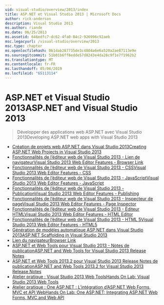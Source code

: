 ```yaml
---
uid: visual-studio/overview/2013/index
title: ASP.NET et Visual Studio 2013 | Microsoft Docs
author: rick-anderson
description: Visual Studio 2013
ms.author: riande
ms.date: 06/25/2013
ms.assetid: 646edfc7-dc62-4fa0-84c2-926996c92aeb
msc.legacyurl: /visual-studio/overview/2013
msc.type: chapter
ms.openlocfilehash: 0b1dab287735de3c4804a6e6a520a2ae87113e9e
ms.sourcegitcommit: 51b01b6ff8edde57d8243e4da28c9f1e7f1962b2
ms.translationtype: MT
ms.contentlocale: fr-FR
ms.lasthandoff: 05/06/2019
ms.locfileid: "65113114"
---
```

# <a name="aspnet-and-visual-studio-2013"></a><span data-ttu-id="667fa-103">ASP.NET et Visual Studio 2013</span><span class="sxs-lookup"><span data-stu-id="667fa-103">ASP.NET and Visual Studio 2013</span></span>

> <span data-ttu-id="667fa-104">Développer des applications web ASP.NET avec Visual Studio 2013</span><span class="sxs-lookup"><span data-stu-id="667fa-104">Developing ASP.NET web apps with Visual Studio 2013</span></span>

- [<span data-ttu-id="667fa-105">Création de projets web ASP.NET dans Visual Studio 2013</span><span class="sxs-lookup"><span data-stu-id="667fa-105">Creating ASP.NET Web Projects in Visual Studio 2013</span></span>](creating-web-projects-in-visual-studio.md)
- [<span data-ttu-id="667fa-106">Fonctionnalités de l’éditeur web de Visual Studio 2013 - Lien de navigateur</span><span class="sxs-lookup"><span data-stu-id="667fa-106">Visual Studio 2013 Web Editor Features - Browser Link</span></span>](visual-studio-2013-web-editor-features-browser-link.md)
- [<span data-ttu-id="667fa-107">Fonctionnalités de l’éditeur web de Visual Studio 2013 - CSS</span><span class="sxs-lookup"><span data-stu-id="667fa-107">Visual Studio 2013 Web Editor Features - CSS</span></span>](visual-studio-2013-web-editor-features-css.md)
- [<span data-ttu-id="667fa-108">Fonctionnalités de l’éditeur web de Visual Studio 2013 - JavaScript</span><span class="sxs-lookup"><span data-stu-id="667fa-108">Visual Studio 2013 Web Editor Features - JavaScript</span></span>](visual-studio-2013-web-editor-features-javascript.md)
- [<span data-ttu-id="667fa-109">Fonctionnalités de l’éditeur web de Visual Studio 2013 - Publication</span><span class="sxs-lookup"><span data-stu-id="667fa-109">Visual Studio 2013 Web Editor Features - Publishing</span></span>](visual-studio-2013-web-editor-features-publishing.md)
- [<span data-ttu-id="667fa-110">Fonctionnalités de l’éditeur web de Visual Studio 2013 - Inspecteur de page</span><span class="sxs-lookup"><span data-stu-id="667fa-110">Visual Studio 2013 Web Editor Features - Page Inspector</span></span>](visual-studio-2013-web-editor-features-page-inspector.md)
- [<span data-ttu-id="667fa-111">Fonctionnalités de l’éditeur web de Visual Studio 2013 - Éditeur HTML</span><span class="sxs-lookup"><span data-stu-id="667fa-111">Visual Studio 2013 Web Editor Features - HTML Editor</span></span>](visual-studio-2013-web-editor-features-html-editor.md)
- [<span data-ttu-id="667fa-112">Fonctionnalités de l’éditeur web de Visual Studio 2013 - HTML 5</span><span class="sxs-lookup"><span data-stu-id="667fa-112">Visual Studio 2013 Web Editor Features - HTML5</span></span>](visual-studio-2013-web-editor-features-html5.md)
- [<span data-ttu-id="667fa-113">Génération de modèles automatique ASP.NET dans Visual Studio 2013</span><span class="sxs-lookup"><span data-stu-id="667fa-113">ASP.NET Scaffolding in Visual Studio 2013</span></span>](aspnet-scaffolding-overview.md)
- [<span data-ttu-id="667fa-114">Lien du navigateur</span><span class="sxs-lookup"><span data-stu-id="667fa-114">Browser Link</span></span>](using-browser-link.md)
- [<span data-ttu-id="667fa-115">ASP.NET et Web Tools pour Visual Studio 2013 - Notes de publication</span><span class="sxs-lookup"><span data-stu-id="667fa-115">ASP.NET and Web Tools for Visual Studio 2013 Release Notes</span></span>](release-notes.md)
- [<span data-ttu-id="667fa-116">ASP.NET et Web Tools 2013.2 pour Visual Studio 2013 Release Notes de publication</span><span class="sxs-lookup"><span data-stu-id="667fa-116">ASP.NET and Web Tools 2013.2 for Visual Studio 2013 Release Notes</span></span>](aspnet-and-web-tools-20132-preview-for-visual-studio-2013-release-notes.md)
- [<span data-ttu-id="667fa-117">Atelier pratique : Visual Studio 2013 Web Tools</span><span class="sxs-lookup"><span data-stu-id="667fa-117">Hands On Lab: Visual Studio 2013 Web Tools</span></span>](visual-studio-2013-web-tools.md)
- [<span data-ttu-id="667fa-118">Atelier pratique : One ASP.NET : L’intégration d’ASP.NET Web Forms, MVC et API Web</span><span class="sxs-lookup"><span data-stu-id="667fa-118">Hands On Lab: One ASP.NET: Integrating ASP.NET Web Forms, MVC and Web API</span></span>](one-aspnet-integrating-aspnet-web-forms-mvc-and-web-api.md)

